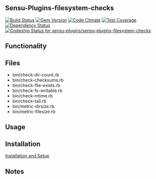 ## Sensu-Plugins-filesystem-checks

[![Build Status](https://travis-ci.org/sensu-plugins/sensu-plugins-filesystem-checks.svg?branch=master)](https://travis-ci.org/sensu-plugins/sensu-plugins-filesystem-checks)
[![Gem Version](https://badge.fury.io/rb/sensu-plugins-filesystem-checks.svg)](http://badge.fury.io/rb/sensu-plugins-filesystem-checks)
[![Code Climate](https://codeclimate.com/github/sensu-plugins/sensu-plugins-filesystem-checks/badges/gpa.svg)](https://codeclimate.com/github/sensu-plugins/sensu-plugins-filesystem-checks)
[![Test Coverage](https://codeclimate.com/github/sensu-plugins/sensu-plugins-filesystem-checks/badges/coverage.svg)](https://codeclimate.com/github/sensu-plugins/sensu-plugins-filesystem-checks)
[![Dependency Status](https://gemnasium.com/sensu-plugins/sensu-plugins-filesystem-checks.svg)](https://gemnasium.com/sensu-plugins/sensu-plugins-filesystem-checks)
[ ![Codeship Status for sensu-plugins/sensu-plugins-filesystem-checks](https://codeship.com/projects/4b97d0a0-db4c-0132-445b-5ad94843e341/status?branch=master)](https://codeship.com/projects/79592)

## Functionality

## Files
 * bin/check-dir-count.rb
 * bin/check-checksums.rb
 * bin/check-file-exists.rb
 * bin/check-fs-writable.rb
 * bin/check-mtime.rb
 * bin/check-tail.rb
 * bin/metric-dirsize.rb
 * bin/metric-filesize.rb

## Usage

## Installation

[Installation and Setup](https://github.com/sensu-plugins/documentation/blob/master/user_docs/installation_instructions.md)

## Notes
